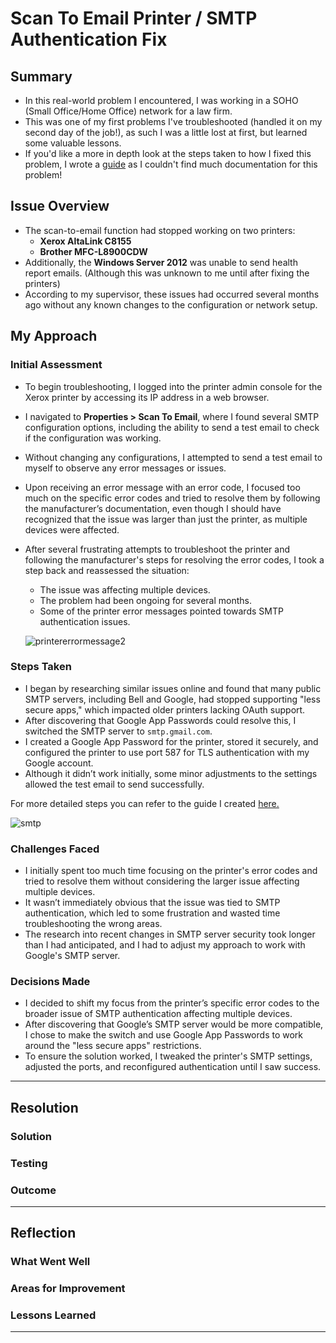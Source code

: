 # Scan To Email Printer / SMTP Authentication Fix
## Summary
- In this real-world problem I encountered, I was working in a SOHO (Small Office/Home Office) network for a law firm.
- This was one of my first problems I've troubleshooted (handled it on my second day of the job!), as such I was a little lost at first, but learned some valuable lessons.
- If you'd like a more in depth look at the steps taken to how I fixed this problem, I wrote a [guide](https://docs.google.com/document/d/e/2PACX-1vSwEgmaSTG0ZnqFp8BNE_Y-vO3FpDXdbM8p3SWTnTgnNSdTcl69RgLNMOOVktDZgG6pUZIX9z76v64f/pub) as I couldn't find much documentation for this problem!
## Issue Overview
- The scan-to-email function had stopped working on two printers:  
  - **Xerox AltaLink C8155**  
  - **Brother MFC-L8900CDW**  
- Additionally, the **Windows Server 2012** was unable to send health report emails. (Although this was unknown to me until after fixing the printers)
- According to my supervisor, these issues had occurred several months ago without any known changes to the configuration or network setup.

## My Approach

### Initial Assessment
- To begin troubleshooting, I logged into the printer admin console for the Xerox printer by accessing its IP address in a web browser.
- I navigated to **Properties > Scan To Email**, where I found several SMTP configuration options, including the ability to send a test email to check if the configuration was working.
- Without changing any configurations, I attempted to send a test email to myself to observe any error messages or issues.
- Upon receiving an error message with an error code, I focused too much on the specific error codes and tried to resolve them by following the manufacturer’s documentation, even though I should have recognized that the issue was larger than just the printer, as multiple devices were affected.
- After several frustrating attempts to troubleshoot the printer and following the manufacturer's steps for resolving the error codes, I took a step back and reassessed the situation:
  - The issue was affecting multiple devices.
  - The problem had been ongoing for several months.
  - Some of the printer error messages pointed towards SMTP authentication issues.
  
  ![printererrormessage2](https://github.com/user-attachments/assets/2454e067-f726-4b60-a11d-f013e266c1b4)


### Steps Taken
- I began by researching similar issues online and found that many public SMTP servers, including Bell and Google, had stopped supporting "less secure apps," which impacted older printers lacking OAuth support.
- After discovering that Google App Passwords could resolve this, I switched the SMTP server to `smtp.gmail.com`.
- I created a Google App Password for the printer, stored it securely, and configured the printer to use port 587 for TLS authentication with my Google account.
- Although it didn’t work initially, some minor adjustments to the settings allowed the test email to send successfully.

For more detailed steps you can refer to the guide I created [here.](https://docs.google.com/document/d/e/2PACX-1vSwEgmaSTG0ZnqFp8BNE_Y-vO3FpDXdbM8p3SWTnTgnNSdTcl69RgLNMOOVktDZgG6pUZIX9z76v64f/pub)
  
![smtp](https://github.com/user-attachments/assets/b28cfd28-a414-4c7d-b2ac-a8f3f225ef99)

### Challenges Faced
- I initially spent too much time focusing on the printer's error codes and tried to resolve them without considering the larger issue affecting multiple devices.
- It wasn’t immediately obvious that the issue was tied to SMTP authentication, which led to some frustration and wasted time troubleshooting the wrong areas.
- The research into recent changes in SMTP server security took longer than I had anticipated, and I had to adjust my approach to work with Google's SMTP server.

### Decisions Made
- I decided to shift my focus from the printer’s specific error codes to the broader issue of SMTP authentication affecting multiple devices.
- After discovering that Google’s SMTP server would be more compatible, I chose to make the switch and use Google App Passwords to work around the "less secure apps" restrictions.
- To ensure the solution worked, I tweaked the printer's SMTP settings, adjusted the ports, and reconfigured authentication until I saw success.



---

## Resolution
### Solution

### Testing

### Outcome

---

## Reflection
### What Went Well

### Areas for Improvement

### Lessons Learned

---
